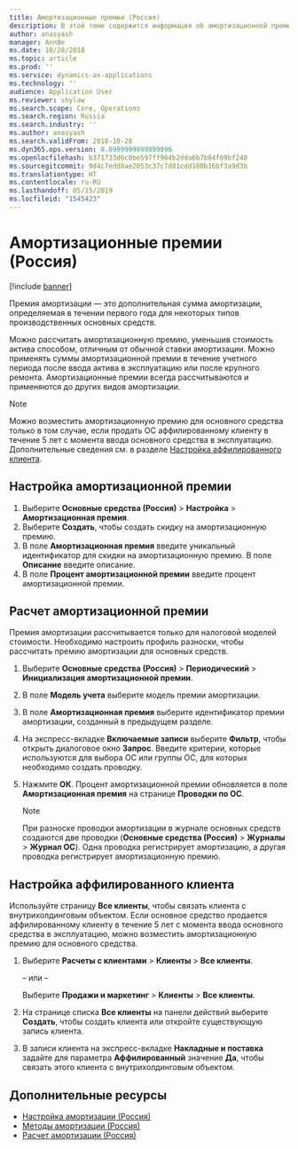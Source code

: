 ```yaml
---
title: Амортизационные премии (Россия)
description: В этой теме содержится информация об амортизационной премии для основных средств в России.
author: anasyash
manager: AnnBe
ms.date: 10/28/2018
ms.topic: article
ms.prod: ''
ms.service: dynamics-ax-applications
ms.technology: ''
audience: Application User
ms.reviewer: shylaw
ms.search.scope: Core, Operations
ms.search.region: Russia
ms.search.industry: ''
ms.author: anasyash
ms.search.validFrom: 2018-10-28
ms.dyn365.ops.version: 8.0999999999999996
ms.openlocfilehash: b371733d6c0be597ff904b2dda6b7b84f69bf240
ms.sourcegitcommit: 9d4c7edd0ae2053c37c7d81cdd180b16bf3a9d3b
ms.translationtype: HT
ms.contentlocale: ru-RU
ms.lasthandoff: 05/15/2019
ms.locfileid: "1545423"
---
```

# <a name="depreciation-bonuses-russia"></a>Амортизационные премии (Россия)

[!include [banner](../includes/banner.md)]

Премия амортизации — это дополнительная сумма амортизации, определяемая в течении первого года для некоторых типов производственных основных средств.

Можно рассчитать амортизационную премию, уменьшив стоимость актива способом, отличным от обычной ставки амортизации. Можно применять суммы амортизационной премии в течение учетного периода после ввода актива в эксплуатацию или после крупного ремонта. Амортизационные премии всегда рассчитываются и применяются до других видов амортизации.

> [!NOTE]
> Можно возместить амортизационную премию для основного средства только в том случае, если продать ОС аффилированному клиенту в течение 5 лет с момента ввода основного средства в эксплуатацию. Дополнительные сведения см. в разделе [Настройка аффилированного клиента](#set-up-an-affiliated-customer).

## <a name="set-up-a-depreciation-bonus"></a>Настройка амортизационной премии

1. Выберите **Основные средства (Россия)** \> **Настройка** \> **Амортизационная премия**.
2. Выберите **Создать**, чтобы создать скидку на амортизационную премию.
3. В поле **Амортизационная премия** введите уникальный идентификатор для скидки на амортизационную премию. В поле **Описание** введите описание.
4. В поле **Процент амортизационной премии** введите процент амортизационной премии.

## <a name="calculate-a-depreciation-bonus"></a>Расчет амортизационной премии

Премия амортизации рассчитывается только для налоговой моделей стоимости. Необходимо настроить профиль разноски, чтобы рассчитать премию амортизации для основных средств.

1. Выберите **Основные средства (Россия)** \> **Периодический** \> **Инициализация амортизационной премии**.
2. В поле **Модель учета** выберите модель премии амортизации.
3. В поле **Амортизационная премия** выберите идентификатор премии амортизации, созданный в предыдущем разделе.
4. На экспресс-вкладке **Включаемые записи** выберите **Фильтр**, чтобы открыть диалоговое окно **Запрос**. Введите критерии, которые используются для выбора ОС или группы ОС, для которых необходимо создать проводку.
5. Нажмите **ОК**. Процент амортизационной премии обновляется в поле **Амортизационная премия** на странице **Проводки по ОС**.

    > [!NOTE]
    > При разноске проводки амортизации в журнале основных средств создаются две проводки (**Основные средства (Россия)** \> **Журналы** \> **Журнал ОС**). Одна проводка регистрирует амортизацию, а другая проводка регистрирует амортизационную премию.

## <a name="set-up-an-affiliated-customer"></a>Настройка аффилированного клиента

Используйте страницу **Все клиенты**, чтобы связать клиента с внутрихолдинговым объектом. Если основное средство продается аффилированному клиенту в течение 5 лет с момента ввода основного средства в эксплуатацию, можно возместить амортизационную премию для основного средства.

1. Выберите **Расчеты с клиентами** \> **Клиенты** \> **Все клиенты**.

    – или –

    Выберите **Продажи и маркетинг** \> **Клиенты** \> **Все клиенты**.

2. На странице списка **Все клиенты** на панели действий выберите **Создать**, чтобы создать клиента или откройте существующую запись клиента.
3. В записи клиента на экспресс-вкладке **Накладные и поставка** задайте для параметра **Аффилированный** значение **Да**, чтобы связать этого клиента с внутрихолдинговым объектом.

## <a name="additional-resources"></a>Дополнительные ресурсы

- [Настройка амортизации (Россия)](rus-depreciation-setup.md)
- [Методы амортизации (Россия)](rus-depreciation-methods.md)
- [Расчет амортизации (Россия)](rus-depreciation-calculation.md)
